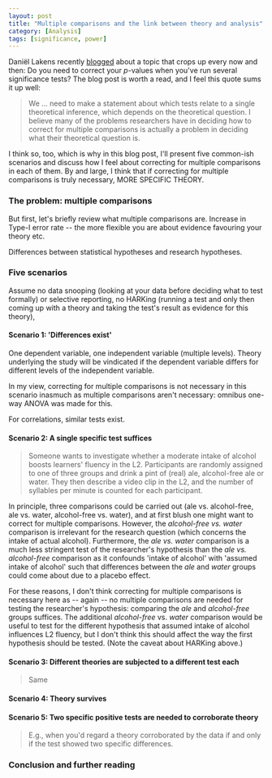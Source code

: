 ```yaml
---
layout: post
title: "Multiple comparisons and the link between theory and analysis"
category: [Analysis]
tags: [significance, power]
---
```


Daniël Lakens recently [blogged](http://daniellakens.blogspot.ch/2016/02/why-you-dont-need-to-adjust-you-alpha.html) about a topic that crops up every now and then:
Do you need to correct your _p_-values when you've run several significance tests?
The blog post is worth a read,
and I feel this quote sums it up well:

> We … need to make a statement about which tests relate to a single theoretical inference, which depends on the theoretical question. I believe many of the problems researchers have in deciding how to correct for multiple comparisons is actually a problem in deciding what their theoretical question is.

I think so, too,
which is why in this blog post, I'll present five common-ish scenarios and
discuss how I feel about correcting for multiple comparisons in each of them.
By and large, I think that if correcting for multiple comparisons is truly necessary,
MORE SPECIFIC THEORY.

<!--more-->

### The problem: multiple comparisons
But first, let's briefly review what multiple comparisons are.
Increase in Type-I error rate -- the more flexible you are about evidence favouring your theory etc.

Differences between statistical hypotheses and research hypotheses.

### Five scenarios
Assume no data snooping (looking at your data before deciding what to test formally) or selective reporting,
no HARKing (running a test and only then coming up with a theory and taking the test's result as evidence for this theory),


#### Scenario 1: 'Differences exist'
One dependent variable, one independent variable (multiple levels).
Theory underlying the study will be vindicated if the dependent variable differs for different levels of the independent variable.

In my view, correcting for multiple comparisons is not necessary in this scenario inasmuch as multiple comparisons aren't necessary: omnibus one-way ANOVA was made for this.

For correlations, similar tests exist.

#### Scenario 2: A single specific test suffices
> Someone wants to investigate whether a moderate intake of alcohol boosts learners' fluency in the L2.
> Participants are randomly assigned to one of three groups and drink a pint of (real) ale, alcohol-free ale or water.
> They then describe a video clip in the L2, and the number of syllables per minute is counted for each participant.

In principle, three comparisons could be carried out (ale vs. alcohol-free, ale vs. water, alcohol-free vs. water),
and at first blush one might want to correct for multiple comparisons.
However, the _alcohol-free vs. water_ comparison is irrelevant for the research question (which concerns the intake of actual alcohol).
Furthermore, the _ale vs. water_ comparison is a much less stringent test of the researcher's hypothesis than the _ale vs. alcohol-free_ comparison as it confounds 'intake of alcohol' with 'assumed intake of alcohol' such that differences between
the _ale_ and _water_ groups could come about due to a placebo effect.

For these reasons,
I don't think correcting for multiple comparisons is necessary here as -- again --
no multiple comparisons are needed for testing the researcher's hypothesis:
comparing the _ale_ and _alcohol-free_ groups suffices.
The additional _alcohol-free_ vs. _water_ comparison would be useful to test for the different hypothesis
that assumed intake of alcohol influences L2 fluency,
but I don't think this should affect the way the first hypothesis should be tested.
(Note the caveat about HARKing above.)

#### Scenario 3: Different theories are subjected to a different test each
> Same

#### Scenario 4: Theory survives

#### Scenario 5: Two specific positive tests are needed to corroborate theory


> E.g., when you'd regard a theory corroborated by the data if and only if the test showed two specific differences.



### Conclusion and further reading
